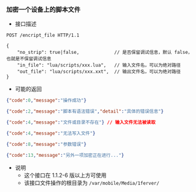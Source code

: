 ### 加密一个设备上的脚本文件

- 接口描述

```
POST /encript_file HTTP/1.1

{
    "no_strip": true|false,             // 是否保留调试信息，默认 false，也就是不保留调试信息
    "in_file": "lua/scripts/xxx.lua",   // 输入文件名，可以为绝对路径
    "out_file": "lua/scripts/xxx.xxt",  // 输出文件名，可以为绝对路径
}
```

- 可能的返回

```json
{"code":0,"message":"操作成功"}
```
```json
{"code":2,"message":"脚本有语法错误","detail":"具体的错误信息"}
```
```json
{"code":4,"message":"文件或目录不存在"} // 输入文件无法被读取
```
```json
{"code":4,"message":"无法写入文件"}
```
```json
{"code":8,"message":"参数错误"}
```
```json
{"code":13,"message":"另外一项加密正在进行..."}
```

- 说明
    - 这个接口在 1.1.2-6 版以上方可使用
    - 该接口文件操作的根目录为 ```/var/mobile/Media/1ferver/```
